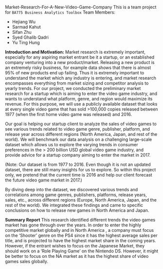 Market-Research-For-A-New-Video-Game-Company
This is a team project for `BA775 Business Analytics Toolbox`
Team Members:
* Hejiang Wu
* Sarmad Kahut
* Sifan Zhu
* Syed Ghalib Qadri
* Yu Ting Hung

**Introduction and Motivation:**
Market research is extremely important, especially for any aspiring market entrant be it a startup, or an established company venturing into a new product/market. Releasing a new product is an extremely risky business, for example data shows that there is almost 95% of new products end up failing. Thus it is extremely important to understand the market which any industry is entering, and market research encompasses everything from market sizing and competitor analysis to yearly trends. For our project, we conducted the preliminary market research for a startup which is aiming to enter the video game industry, and wants to understand what platform, genre, and region would maximize its revenue. For this purpose, we will use a publicly available dataset that looks at every single video game that has sold >100,000 copies released between 1977 (when the first home video game was released) and 2016.

Our goal is helping our startup client to analyze the sales of video games to see various trends related to video game genre, publisher, platform, and release year across different regions (North America, Japan, and rest of the world). We will benchmark our data analysis on a challenging large-scale dataset which allows us to explore the varying trends in consumer preferences in the > 200 billion USD global video game industry, and provide advice for a startup company aiming to enter the market in 2017.

(Note: Our dataset is from 1977 to 2016. Even though it is not an updated dataset, there are still many insights for us to explore. So within this project only, we pretend that the current time is 2016 and help our client forecast the future video game market in 2017.)

By diving deep into the dataset, we discovered various trends and correlations among game genres, publishers, platforms, release years, sales, etc., across different regions (Europe, North America, Japan, and the rest of the world). We integrated these findings and came to specific conclusions on how to release new games in North America and Japan.

**Summary Report**
This research identified different trends the video games market has gone through over the years. In order to enter the highly competitive market globally and in North America , a company must focus on the ‘Shooter’ genre on the PS4 since it has the highest average sales per title, and is projected to have the highest market share in the coming years. However, if the entrant wishes to focus on the Japanese Market, they should work on a ‘Role Playing Game’ on the Nintendo DS. However, it might be better to focus on the NA market as it has the highest share of video games sales globally.
